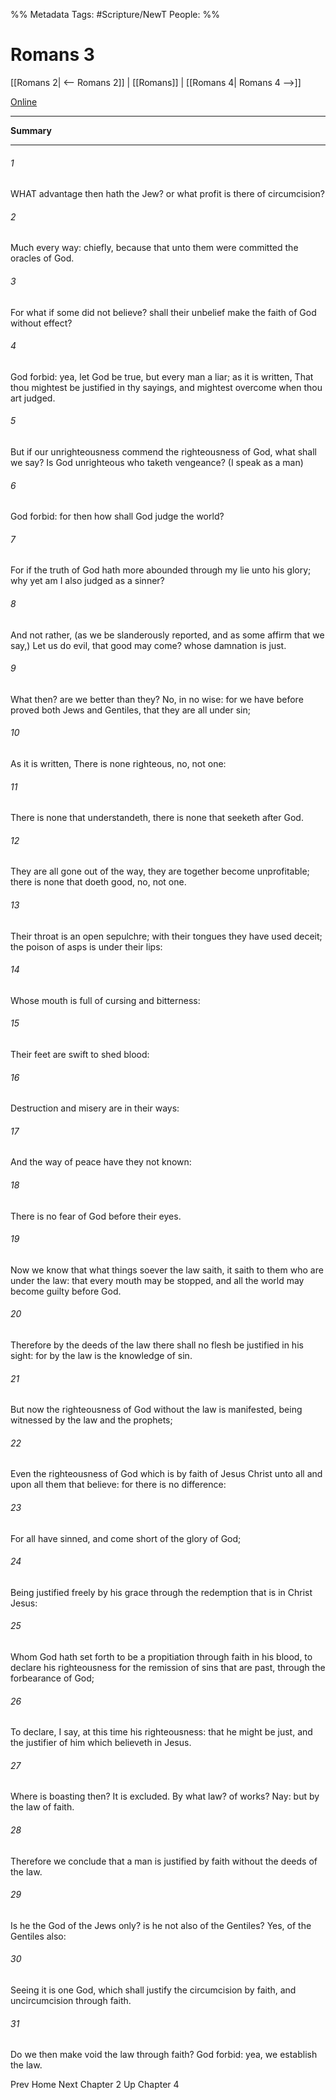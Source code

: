 

%% Metadata
Tags: #Scripture/NewT
People: 
%%
# Romans 3
[[Romans 2| <-- Romans 2]] | [[Romans]] | [[Romans 4| Romans 4 -->]]

[Online](https://churchofjesuschrist.org/study/scriptures/nt/rom/3?lang=eng)

---
__Summary__



---
###### 1
WHAT advantage then hath the Jew? or what profit is there of circumcision?
###### 2
Much every way: chiefly, because that unto them were committed the oracles of God.
###### 3
For what if some did not believe? shall their unbelief make the faith of God without effect?
###### 4
God forbid: yea, let God be true, but every man a liar; as it is written, That thou mightest be justified in thy sayings, and mightest overcome when thou art judged.
###### 5
But if our unrighteousness commend the righteousness of God, what shall we say? Is God unrighteous who taketh vengeance? (I speak as a man)
###### 6
God forbid: for then how shall God judge the world?
###### 7
For if the truth of God hath more abounded through my lie unto his glory; why yet am I also judged as a sinner?
###### 8
And not rather, (as we be slanderously reported, and as some affirm that we say,) Let us do evil, that good may come? whose damnation is just.
###### 9
What then? are we better than they? No, in no wise: for we have before proved both Jews and Gentiles, that they are all under sin;
###### 10
As it is written, There is none righteous, no, not one:
###### 11
There is none that understandeth, there is none that seeketh after God.
###### 12
They are all gone out of the way, they are together become unprofitable; there is none that doeth good, no, not one.
###### 13
Their throat is an open sepulchre; with their tongues they have used deceit; the poison of asps is under their lips:
###### 14
Whose mouth is full of cursing and bitterness:
###### 15
Their feet are swift to shed blood:
###### 16
Destruction and misery are in their ways:
###### 17
And the way of peace have they not known:
###### 18
There is no fear of God before their eyes.
###### 19
Now we know that what things soever the law saith, it saith to them who are under the law: that every mouth may be stopped, and all the world may become guilty before God.
###### 20
Therefore by the deeds of the law there shall no flesh be justified in his sight: for by the law is the knowledge of sin.
###### 21
But now the righteousness of God without the law is manifested, being witnessed by the law and the prophets;
###### 22
Even the righteousness of God which is by faith of Jesus Christ unto all and upon all them that believe: for there is no difference:
###### 23
For all have sinned, and come short of the glory of God;
###### 24
Being justified freely by his grace through the redemption that is in Christ Jesus:
###### 25
Whom God hath set forth to be a propitiation through faith in his blood, to declare his righteousness for the remission of sins that are past, through the forbearance of God;
###### 26
To declare, I say, at this time his righteousness: that he might be just, and the justifier of him which believeth in Jesus.
###### 27
Where is boasting then? It is excluded. By what law? of works? Nay: but by the law of faith.
###### 28
Therefore we conclude that a man is justified by faith without the deeds of the law.
###### 29
Is he the God of the Jews only? is he not also of the Gentiles? Yes, of the Gentiles also:
###### 30
Seeing it is one God, which shall justify the circumcision by faith, and uncircumcision through faith.
###### 31
Do we then make void the law through faith? God forbid: yea, we establish the law.

Prev
Home
Next
Chapter 2
Up
Chapter 4



